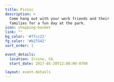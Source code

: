 ```yaml
---
title: Picnic
description: >
  Come hang out with your work friends and their
  families for a fun day at the park.
icon: shopping-basket
link: ""
bg_color: '#ffcc22'
fg_color: '#b27542'
sort_order: 1

event_details:
  location: Irvine, CA
  start_date: 2017-05-20T12:00:00-0700

layout: event-details
---
```

